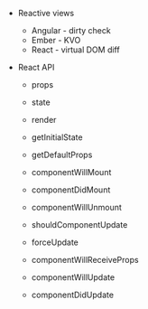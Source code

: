 * Reactive views
  * Angular - dirty check
  * Ember - KVO
  * React - virtual DOM diff

* React API
  * props
  * state
  * render

  * getInitialState
  * getDefaultProps
  * componentWillMount
  * componentDidMount
  * componentWillUnmount

  * shouldComponentUpdate
  * forceUpdate

  * componentWillReceiveProps
  * componentWillUpdate
  * componentDidUpdate
